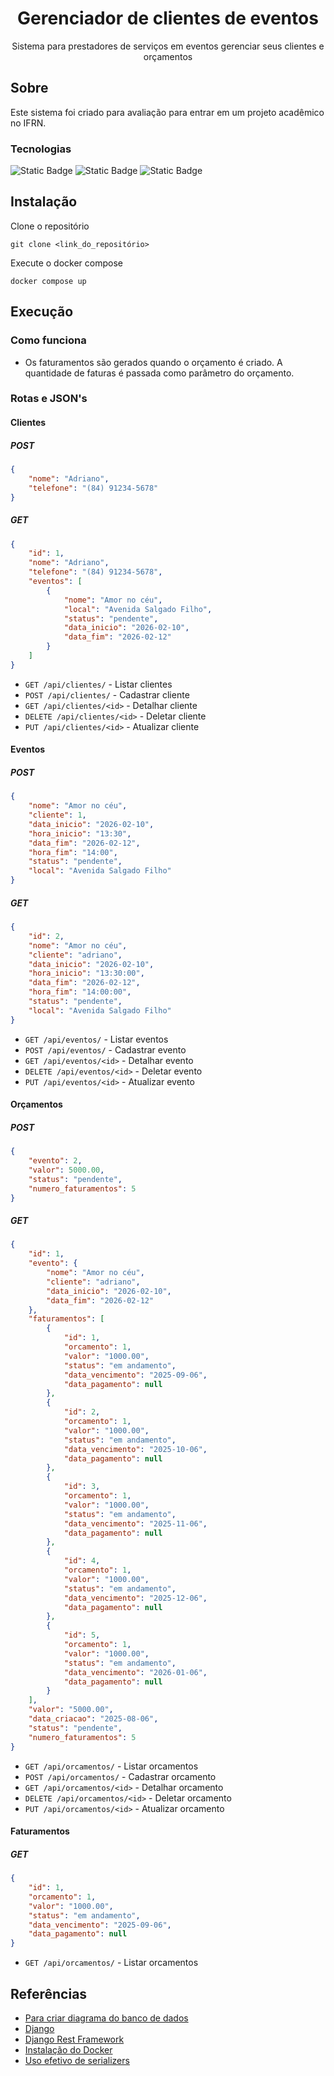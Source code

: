 <h1 align="center">Gerenciador de clientes de eventos</h1>
<p align="center">Sistema para prestadores de serviços em eventos gerenciar seus clientes e orçamentos</p>

## Sobre
Este sistema foi criado para avaliação para entrar em um projeto acadêmico no IFRN.
### Tecnologias
![Static Badge](https://img.shields.io/badge/Docker-2CA5E0?style=for-the-badge&logo=docker&logoColor=white)
![Static Badge](https://img.shields.io/badge/Django-092E20?style=for-the-badge&logo=django&logoColor=green)
![Static Badge](https://img.shields.io/badge/django%20rest-ff1709?style=for-the-badge&logo=django&logoColor=white)

## Instalação
Clone o repositório
```shell
git clone <link_do_repositório>
```

Execute o docker compose
```shell
docker compose up
```

## Execução

### Como funciona
- Os faturamentos são gerados quando o orçamento é criado. A quantidade de faturas é passada como parâmetro do orçamento.

### Rotas e JSON's
#### Clientes
##### POST
```json
{
    "nome": "Adriano",
    "telefone": "(84) 91234-5678"
}
```
##### GET
```json
{
    "id": 1,
    "nome": "Adriano",
    "telefone": "(84) 91234-5678",
    "eventos": [
        {
            "nome": "Amor no céu",
            "local": "Avenida Salgado Filho",
            "status": "pendente",
            "data_inicio": "2026-02-10",
            "data_fim": "2026-02-12"
        }
    ]
}
```
- `GET /api/clientes/` - Listar clientes
- `POST /api/clientes/` - Cadastrar cliente
- `GET /api/clientes/<id>` - Detalhar cliente
- `DELETE /api/clientes/<id>` - Deletar cliente
- `PUT /api/clientes/<id>` - Atualizar cliente

#### Eventos
##### POST
```json
{
	"nome": "Amor no céu",
	"cliente": 1,
	"data_inicio": "2026-02-10",
	"hora_inicio": "13:30",
	"data_fim": "2026-02-12",
	"hora_fim": "14:00",
	"status": "pendente",
	"local": "Avenida Salgado Filho"
}
```
##### GET
```json
{
    "id": 2,
    "nome": "Amor no céu",
    "cliente": "adriano",
    "data_inicio": "2026-02-10",
    "hora_inicio": "13:30:00",
    "data_fim": "2026-02-12",
    "hora_fim": "14:00:00",
    "status": "pendente",
    "local": "Avenida Salgado Filho"
}
```
- `GET /api/eventos/` - Listar eventos
- `POST /api/eventos/` - Cadastrar evento
- `GET /api/eventos/<id>` - Detalhar evento
- `DELETE /api/eventos/<id>` - Deletar evento
- `PUT /api/eventos/<id>` - Atualizar evento

#### Orçamentos
##### POST
```json
{
	"evento": 2,
	"valor": 5000.00,
	"status": "pendente",
	"numero_faturamentos": 5
}
```
##### GET
```json
{
    "id": 1,
    "evento": {
        "nome": "Amor no céu",
        "cliente": "adriano",
        "data_inicio": "2026-02-10",
        "data_fim": "2026-02-12"
    },
    "faturamentos": [
        {
            "id": 1,
            "orcamento": 1,
            "valor": "1000.00",
            "status": "em andamento",
            "data_vencimento": "2025-09-06",
            "data_pagamento": null
        },
        {
            "id": 2,
            "orcamento": 1,
            "valor": "1000.00",
            "status": "em andamento",
            "data_vencimento": "2025-10-06",
            "data_pagamento": null
        },
        {
            "id": 3,
            "orcamento": 1,
            "valor": "1000.00",
            "status": "em andamento",
            "data_vencimento": "2025-11-06",
            "data_pagamento": null
        },
        {
            "id": 4,
            "orcamento": 1,
            "valor": "1000.00",
            "status": "em andamento",
            "data_vencimento": "2025-12-06",
            "data_pagamento": null
        },
        {
            "id": 5,
            "orcamento": 1,
            "valor": "1000.00",
            "status": "em andamento",
            "data_vencimento": "2026-01-06",
            "data_pagamento": null
        }
    ],
    "valor": "5000.00",
    "data_criacao": "2025-08-06",
    "status": "pendente",
    "numero_faturamentos": 5
}
```
- `GET /api/orcamentos/` - Listar orcamentos
- `POST /api/orcamentos/` - Cadastrar orcamento
- `GET /api/orcamentos/<id>` - Detalhar orcamento
- `DELETE /api/orcamentos/<id>` - Deletar orcamento
- `PUT /api/orcamentos/<id>` - Atualizar orcamento

#### Faturamentos
##### GET
```json
{
    "id": 1,
    "orcamento": 1,
    "valor": "1000.00",
    "status": "em andamento",
    "data_vencimento": "2025-09-06",
    "data_pagamento": null
}
```
- `GET /api/orcamentos/` - Listar orcamentos
  

## Referências
- [Para criar diagrama do banco de dados](https://drawsql.app/)
- [Django](https://docs.djangoproject.com/en/5.2/)
- [Django Rest Framework](https://www.django-rest-framework.org/)
- [Instalação do Docker](https://docs.docker.com/engine/install/)
- [Uso efetivo de serializers](https://testdriven.io/blog/drf-serializers/)